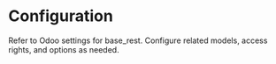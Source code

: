 # Configuration

Refer to Odoo settings for base_rest. Configure related models, access rights, and options as needed.
